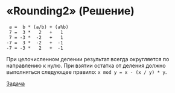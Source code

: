 # «Rounding2» (Решение)

```
 a =  b * (a/b) + (a%b)
 7 =  3 *   2   +   1
 7 = -3 *  -2   +   1
-7 =  3 *  -2   +  -1
-7 = -3 *   2   +  -1
```

При целочисленном делении результат всегда округляется по направлению к нулю.
При взятии остатка от деления должно выполняться следующее правило: `x mod y = x - (x / y) * y`.

[Задача](./Rounding2-P.md)
